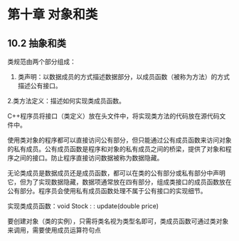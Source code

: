 # 第十章 对象和类
## 10.2 抽象和类
类规范由两个部分组成：

1. 类声明：以数据成员的方式描述数据部分，以成员函数（被称为方法）的方式描述公有接口。

2.类方法定义：描述如何实现类成员函数。

C++程序员将接口（类定义）放在头文件中，将实现类方法的代码放在源代码文件中。

使用类对象的程序都可以直接访问公有部分，但只能通过公有成员函数来访问对象的私有成员。公有成员函数是程序和对象的私有成员之间的桥梁，提供了对象和程序之间的接口。防止程序直接访问数据被称为数据隐藏。

无论类成员是数据成员还是成员函数，都可以在类的公有部分或私有部分中声明它，但为了实现数据隐藏，数据项通常放在四有部分，组成类接口的成员函数放在公有部分。程序员会使用私有成员函数处理不属于公有接口的实现细节。

实现类成员函数：void Stock : : update(double price) 

要创建对象（类的实例），只需将类名视为类型名即可，类成员函数可通过类对象来调用，需要使用成员运算符句点
